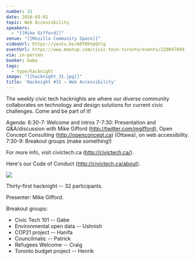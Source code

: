 ```yaml
---
number: 31
date: 2016-03-01
topic: Web Accessibility
speakers:
  - "[[Mike Gifford]]"
venue: "[[Mozilla Community Space]]"
videoUrl: https://youtu.be/A0Y0kYpQnlg
eventUrl: https://www.meetup.com/civic-tech-toronto/events/229047849
via: in-person
booker: Gabe
tags:
  - type/hacknight
image: "[[hacknight_31.jpg]]"
title: 'Hacknight #31 – Web Accessibility'
---
```


The weekly civic tech hacknights are where our diverse community collaborates on technology and design solutions for current civic challenges. Come and be part of it!

Agenda:
6:30-7: Welcome and intros
7-7:30: Presentation and Q&A/discussion with Mike Gifford (http://twitter.com/mgifford), Open Concept Consulting (http://openconcept.ca) (Ottawa), on web accessibility.
7:30-9: Breakout groups (make something!)

For more info, visit civictech.ca (http://civictech.ca/).

Here's our Code of Conduct (http://civictech.ca/about).



![](https://mlydg0vejq30.i.optimole.com/w:800/h:600/q:mauto/f:best/https://civictech.ca/wp-content/uploads/2016/03/IMG_20160301_191355.jpg)

Thirty-first hacknight -- 32 participants.

Presenter: Mike Gifford.

Breakout groups:
-   Civic Tech 101 -- Gabe
-   Environmental open data -- Ushnish
-   COP21 project -- Hanifa
-   Councilmatic -- Patrick
-   Refugees Welcome -- Craig
-   Toronto budget project -- Henrik
